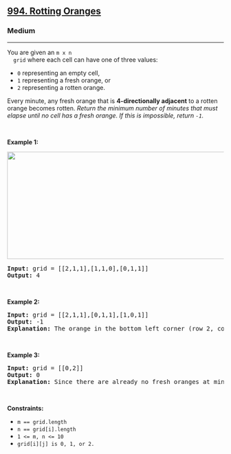 <h2><a href="https://leetcode.com/problems/rotting-oranges/">994. Rotting Oranges</a></h2><h3>Medium</h3><hr><div><p>You are given an <code>m x n
  grid</code> where each cell can have one of three values:
  <ul>
    <li><code>0</code> representing an empty cell,</li>
    <li><code>1</code> representing a fresh orange, or</li>
    <li><code>2</code> representing a rotten orange.</li>
  </ul>
  Every minute, any fresh orange that is <strong>4-directionally adjacent</strong> to a rotten orange becomes rotten.
  <em>Return the minimum number of minutes that must elapse until no cell has a fresh orange. If this is impossible, return <code>-1</code>.</em>
  </p>

 <p>&nbsp;</p>
<p><strong>Example 1:</strong></p>
<img alt="" src="https://assets.leetcode.com/uploads/2019/02/16/oranges.png" style="width: 700px; height: 250px;">
<pre><strong>Input:</strong> grid = [[2,1,1],[1,1,0],[0,1,1]]
<strong>Output:</strong> 4
</pre>


 <p>&nbsp;</p>
<p><strong>Example 2:</strong></p>
<pre><strong>Input:</strong> grid = [[2,1,1],[0,1,1],[1,0,1]]
<strong>Output:</strong> -1
<strong>Explanation:</strong> The orange in the bottom left corner (row 2, column 0) is never rotten, because rotting only happens 4-directionally.
</pre>


 <p>&nbsp;</p>
<p><strong>Example 3:</strong></p>
<pre><strong>Input:</strong> grid = [[0,2]]
<strong>Output:</strong> 0
<strong>Explanation:</strong> Since there are already no fresh oranges at minute 0, the answer is just 0.
</pre>

 <p>&nbsp;</p>
<p><strong>Constraints:</strong></p>

<ul>
	<li><code>m == grid.length</code></li>
  <li><code>n == grid[i].length</code></li>
	<li><code>1 <= m, n <= 10</code></li>
  <li><code>grid[i][j] is 0, 1, or 2.</code></li>
</ul>
</div>
